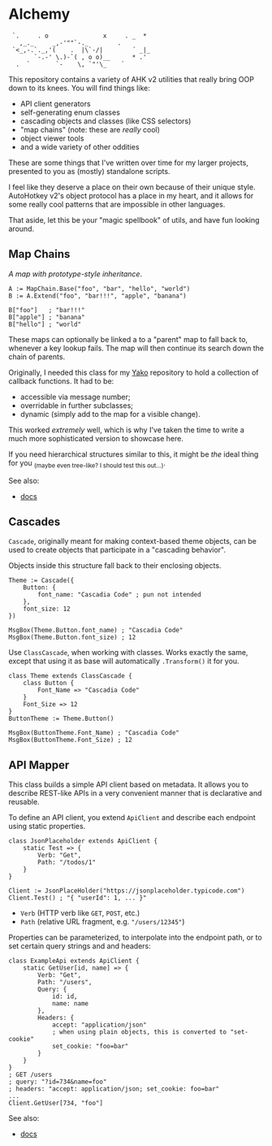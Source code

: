 # Alchemy

```
 `.     . o               x     . _  *
   ,_._     _,-'""`-._        .
 `<_,-.`._,'(    .  |\`-/|        ´ _|_
       `-.-' \.)-`( , o o)__      * .'
  .  `       `-    \, `"'\_    `
```

This repository contains a variety of AHK v2 utilities that really bring OOP
down to its knees. You will find things like:

- API client generators
- self-generating enum classes
- cascading objects and classes (like CSS selectors)
- "map chains" (note: these are *really* cool)
- object viewer tools
- and a wide variety of other oddities

These are some things that I've written over time for my larger projects,
presented to you as (mostly) standalone scripts.

I feel like they deserve a place on their own because of their unique style.
AutoHotkey v2's object protocol has a place in my heart, and it allows for some
really cool patterns that are impossible in other languages.

That aside, let this be your "magic spellbook" of utils, and have fun looking
around.

## Map Chains

*A map with prototype-style inheritance*.

```ahk
A := MapChain.Base("foo", "bar", "hello", "world")
B := A.Extend("foo", "bar!!!", "apple", "banana")

B["foo"]   ; "bar!!!"
B["apple"] ; "banana"
B["hello"] ; "world"
```

These maps can optionally be linked a to a "parent" map to fall back to,
whenever a key lookup fails. The map will then continue its search down the
chain of parents.

Originally, I needed this class for my
[Yako](https://www.github.com/0w0Demonic/Yako) repository to hold a collection
of callback functions. It had to be:

- accessible via message number;
- overridable in further subclasses;
- dynamic (simply add to the map for a visible change).

This worked *extremely* well, which is why I've taken the time to write a
much more sophisticated version to showcase here.

If you need hierarchical structures similar to this, it might be *the*
ideal thing for you <sub>(maybe even tree-like? I should test this
out...)</sub>.

See also:

- [docs](./docs/MapChain.md)

## Cascades

`Cascade`, originally meant for making context-based theme objects, can
be used to create objects that participate in a "cascading behavior".

Objects inside this structure fall back to their enclosing objects.

```ahk
Theme := Cascade({
    Button: {
        font_name: "Cascadia Code" ; pun not intended
    },
    font_size: 12
})

MsgBox(Theme.Button.font_name) ; "Cascadia Code"
MsgBox(Theme.Button.font_size) ; 12
```

Use `ClassCascade`, when working with classes. Works exactly the same, except
that using it as base will automatically `.Transform()` it for you.

```ahk
class Theme extends ClassCascade {
    class Button {
        Font_Name => "Cascadia Code"
    }
    Font_Size => 12
}
ButtonTheme := Theme.Button()

MsgBox(ButtonTheme.Font_Name) ; "Cascadia Code"
MsgBox(ButtonTheme.Font_Size) ; 12
```

## API Mapper

This class builds a simple API client based on metadata. It allows you to
describe REST-like APIs in a very convenient manner that is declarative and
reusable.

To define an API client, you extend `ApiClient` and describe each endpoint using
static properties.

```ahk
class JsonPlaceholder extends ApiClient {
    static Test => {
        Verb: "Get",
        Path: "/todos/1"
    }
}

Client := JsonPlaceHolder("https://jsonplaceholder.typicode.com")
Client.Test() ; "{ "userId": 1, ... }"
```

- `Verb` (HTTP verb like `GET`, `POST`, etc.)
- `Path` (relative URL fragment, e.g. `"/users/12345"`)

Properties can be parameterized, to interpolate into the endpoint path, or
to set certain query strings and and headers:

```ahk
class ExampleApi extends ApiClient {
    static GetUser[id, name] => {
        Verb: "Get",
        Path: "/users",
        Query: {
            id: id,
            name: name
        },
        Headers: {
            accept: "application/json"
            ; when using plain objects, this is converted to "set-cookie"
            set_cookie: "foo=bar"
        }
    }
}
; GET /users
; query: "?id=734&name=foo"
; headers: "accept: application/json; set_cookie: foo=bar"
...
Client.GetUser[734, "foo"]
```

See also:

- [docs](./docs/ApiClient.md)